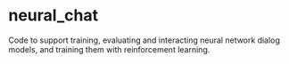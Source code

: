 # neural_chat
Code to support training, evaluating and interacting neural network dialog models, and training them with reinforcement learning.
